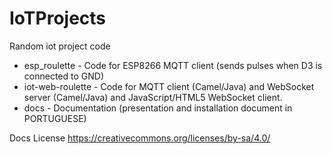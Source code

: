 # IoTProjects
Random iot project code

* esp_roulette - Code for ESP8266 MQTT client (sends pulses when D3 is connected to GND)
* iot-web-roulette - Code for MQTT client (Camel/Java) and WebSocket server (Camel/Java) and JavaScript/HTML5 WebSocket client.
* docs - Documentation (presentation and installation document in PORTUGUESE)

Docs License https://creativecommons.org/licenses/by-sa/4.0/
